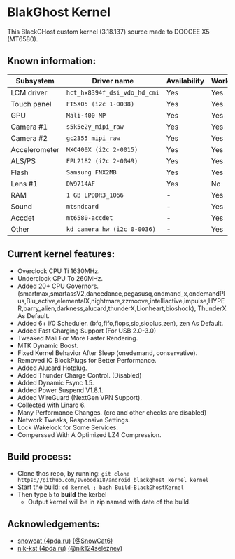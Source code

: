 # BlakGhost Kernel
This BlackGHost custom kernel (3.18.137) source made to DOOGEE X5 (MT6580).

## Known information:
| Subsystem | Driver name | Availability | Working |
|-----------|-------------|--------------|---------|
| LCM driver | `hct_hx8394f_dsi_vdo_hd_cmi` | Yes | Yes |
| Touch panel | `FT5X05 (i2c 1-0038)` | Yes | Yes |
| GPU | `Mali-400 MP` | Yes | Yes |
| Camera #1 | `s5k5e2y_mipi_raw` | Yes | Yes |
| Camera #2 | `gc2355_mipi_raw` | Yes | Yes |
| Accelerometer | `MXC400X (i2c 2-0015)` | Yes | Yes |
| ALS/PS | `EPL2182 (i2c 2-0049)` | Yes | Yes |
| Flash | `Samsung FNX2MB` | Yes | Yes |
| Lens #1 | `DW9714AF` | Yes | No |
| RAM | `1 GB LPDDR3_1066` | - | Yes |
| Sound | `mtsndcard` | - | Yes |
| Accdet | `mt6580-accdet` | - | Yes |
| Other | `kd_camera_hw (i2c 0-0036)` | - | Yes |

## Current kernel features:
* Overclock CPU Ti 1630MHz.
* Underclock CPU To 260MHz.
* Added 20+ CPU Governors. (smartmax,smartassV2,dancedance,pegasusq,ondmand_x,ondemandPlus,Blu_active,elementalX,nightmare,zzmoove,intelliactive,impulse,HYPER,barry_alien,darkness,alucard,thunderX,Lionheart,bioshock), ThunderX As Default.
* Added 6+ i/0 Scheduler. (bfq,fifo,fiops,sio,sioplus,zen), zen As Default.
* Added Fast Charging Support (For USB 2.0-3.0)
* Tweaked Mali For More Faster Rendering.
* MTK Dynamic Boost.
* Fixed Kernel Behavior After Sleep (onedemand, conservative). 
* Removed IO BlockPlugs for Better Performance. 
* Added Alucard Hotplug. 
* Added Thunder Charge Control. (Disabled)
* Added Dynamic Fsync 1.5. 
* Added Power Suspend V1.8.1.
* Added WireGuard (NextGen VPN Support).
* Collected with Linaro 6. 
* Many Performance Changes. (crc and other checks are disabled) 
* Network Tweaks, Responsive Settings. 
* Lock Wakelock for Some Services. 
* Comperssed With A Optimized LZ4 Compression.

## Build process:
* Clone thos repo, by running:
`git clone https://github.com/svoboda18/android_blackghost_kernel kernel`
* Start the build:
`cd kernel ; bash Build-BlackGhostKernel`
* Then type `b` to **build** the kerbel
  - Output kernel will be in zip named with date of the build.

## Acknowledgements:
* [snowcat (4pda.ru)](https://4pda.ru/forum/index.php?showuser=188334) [(@SnowCat6)](https://github.com/SnowCat6)
* [nik-kst (4pda.ru)](https://4pda.ru/forum/index.php?showuser=4052130) [(@nik124seleznev)](https://github.com/nik124seleznev)

